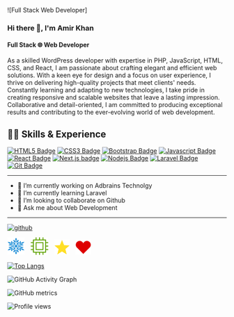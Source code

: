 ![Full Stack Web Developer]
### Hi there 👋, I'm Amir Khan
#### Full Stack 🌐 Web Developer
As a skilled WordPress developer with expertise in PHP, JavaScript, HTML, CSS, and React, I am passionate about crafting elegant and efficient web solutions. With a keen eye for design and a focus on user experience, I thrive on delivering high-quality projects that meet clients' needs. Constantly learning and adapting to new technologies, I take pride in creating responsive and scalable websites that leave a lasting impression. Collaborative and detail-oriented, I am committed to producing exceptional results and contributing to the ever-evolving world of web development.

## 👨‍🎓 Skills & Experience
<p dir="auto">   <a href="#"     ><img       src="https://camo.githubusercontent.com/bfe6a48836e87b13a16f1f56f88fee428475c2ac29247992ec9b8bcc7154f881/68747470733a2f2f696d672e736869656c64732e696f2f62616467652f48544d4c352d4533344632363f7374796c653d666f722d7468652d6261646765266c6f676f3d68746d6c35266c6f676f436f6c6f723d7768697465"       alt="HTML5 Badge"       data-canonical-src="https://img.shields.io/badge/HTML5-E34F26?style=for-the-badge&amp;logo=html5&amp;logoColor=white"       style="max-width: 100%"   /></a>   <a href="#"     ><img       src="https://camo.githubusercontent.com/472c222e8f240a48ae51cd9b082a1b857be809dcd851a25150890c2da50c13a5/68747470733a2f2f696d672e736869656c64732e696f2f62616467652f435353332d3135373242363f7374796c653d666f722d7468652d6261646765266c6f676f3d63737333266c6f676f436f6c6f723d7768697465"       alt="CSS3 Badge"       data-canonical-src="https://img.shields.io/badge/CSS3-1572B6?style=for-the-badge&amp;logo=css3&amp;logoColor=white"       style="max-width: 100%"   /></a>   <a href="#"     ><img       src="https://camo.githubusercontent.com/de91acfa55629a507fd2365cafbd1cd580094c428a4b7ab959e6e363eceed0fe/68747470733a2f2f696d672e736869656c64732e696f2f62616467652f426f6f7473747261702d3835313246373f7374796c653d666f722d7468652d6261646765266c6f676f3d626f6f747374726170266c6f676f436f6c6f723d7768697465"       alt="Bootstrap Badge"       data-canonical-src="https://img.shields.io/badge/Bootstrap-8512F7?style=for-the-badge&amp;logo=bootstrap&amp;logoColor=white"       style="max-width: 100%"   /></a>   <a href="#"     ><img       src="https://camo.githubusercontent.com/37b80ac651126c4adcd40cdd119abee60bf235cd3dd5c46378b46432899ead28/68747470733a2f2f696d672e736869656c64732e696f2f62616467652f2d4a6176617363726970742d4630444234463f7374796c653d666f722d7468652d6261646765266c6162656c436f6c6f723d626c61636b266c6f676f3d6a617661736372697074266c6f676f436f6c6f723d463044423446"       alt="Javascript Badge"       data-canonical-src="https://img.shields.io/badge/-Javascript-F0DB4F?style=for-the-badge&amp;labelColor=black&amp;logo=javascript&amp;logoColor=F0DB4F"       style="max-width: 100%"   /></a>   <a href="#"     ><img       src="https://camo.githubusercontent.com/3356d10dd79f916a84ae5dba4c297fcc1a4b01bea6a2a46c7e7a7797c6a22d0f/68747470733a2f2f696d672e736869656c64732e696f2f62616467652f2d52656163742d3631444246423f7374796c653d666f722d7468652d6261646765266c6162656c436f6c6f723d626c61636b266c6f676f3d7265616374266c6f676f436f6c6f723d363144424642"       alt="React Badge"       data-canonical-src="https://img.shields.io/badge/-React-61DBFB?style=for-the-badge&amp;labelColor=black&amp;logo=react&amp;logoColor=61DBFB"       style="max-width: 100%"   /></a>   <a href="#"     ><img       src="https://camo.githubusercontent.com/11561ed7d7e5735041de1effd78226dfc545474e6f468482f91223957fe7234e/68747470733a2f2f696d672e736869656c64732e696f2f62616467652f6e6578742e6a732d3030303030303f7374796c653d666f722d7468652d6261646765266c6f676f3d6e657874646f746a73266c6f676f436f6c6f723d7768697465"       alt="Next.js badge"       data-canonical-src="https://img.shields.io/badge/next.js-000000?style=for-the-badge&amp;logo=nextdotjs&amp;logoColor=white"       style="max-width: 100%"   /></a>   <a href="#"     ><img       src="https://camo.githubusercontent.com/22c75d4cf0fde7cff18ad0a6fa4ea87665336e45b15f9b92f8d57d20a348e112/68747470733a2f2f696d672e736869656c64732e696f2f62616467652f4e6f64654a532d3837424630303f7374796c653d666f722d7468652d6261646765266c6f676f3d6e6f64652e6a73266c6f676f436f6c6f723d7768697465"       alt="Nodejs Badge"       data-canonical-src="https://img.shields.io/badge/NodeJS-87BF00?style=for-the-badge&amp;logo=node.js&amp;logoColor=white"       style="max-width: 100%"   /></a>   <a href="#"     ><img       src="https://camo.githubusercontent.com/8f70b5093ddb249b0cfef68bccb45ded6601a105c2c96d56d06318ccdf2890b9/68747470733a2f2f696d672e736869656c64732e696f2f62616467652f4c61726176656c2d4546333932423f7374796c653d666f722d7468652d6261646765266c6f676f3d6c61726176656c266c6f676f436f6c6f723d7768697465"       alt="Laravel Badge"       data-canonical-src="https://img.shields.io/badge/Laravel-EF392B?style=for-the-badge&amp;logo=laravel&amp;logoColor=white"       style="max-width: 100%"   /></a>   <a href="#"     ><img       src="https://camo.githubusercontent.com/f38298638f10774e1f0205a1111dff4a7675c0ed8600356f28e8276c2bab8235/68747470733a2f2f696d672e736869656c64732e696f2f62616467652f4769742d4630353033323f7374796c653d666f722d7468652d6261646765266c6f676f3d676974266c6f676f436f6c6f723d7768697465"       alt="Git Badge"       data-canonical-src="https://img.shields.io/badge/Git-F05032?style=for-the-badge&amp;logo=git&amp;logoColor=white"       style="max-width: 100%"   /></a> </p>
<hr>

- 🔭 I’m currently working on Adbrains Technolgy 
- 🌱 I’m currently learning Laravel 
- 👯 I’m looking to collaborate on Github 
- 💬 Ask me about Web Development
  
<hr>

[<img src='https://cdn.jsdelivr.net/npm/simple-icons@3.0.1/icons/github.svg' alt='github' height='40'>](https://github.com/amiradbrains)  

<a href='https://archiveprogram.github.com/'><img src='https://raw.githubusercontent.com/acervenky/animated-github-badges/master/assets/acbadge.gif' width='40' height='40'></a> <a href='https://docs.github.com/en/developers'><img src='https://raw.githubusercontent.com/acervenky/animated-github-badges/master/assets/devbadge.gif' width='40' height='40'></a> <a href='https://stars.github.com/'><img src='https://raw.githubusercontent.com/acervenky/animated-github-badges/master/assets/starbadge.gif' width='35' height='35'></a> <a href='https://docs.github.com/en/github/supporting-the-open-source-community-with-github-sponsors'><img src='https://raw.githubusercontent.com/acervenky/animated-github-badges/master/assets/sponsorbadge.gif' width='35' height='35'></a> 

[![Top Langs](https://github-readme-stats.vercel.app/api/top-langs/?username=amiradbrains)](https://github.com/anuraghazra/github-readme-stats)

![GitHub Activity Graph](https://activity-graph.herokuapp.com/graph?username=amiradbrains)  

![GitHub metrics](https://metrics.lecoq.io/amiradbrains)  

![Profile views](https://gpvc.arturio.dev/amiradbrains)  
